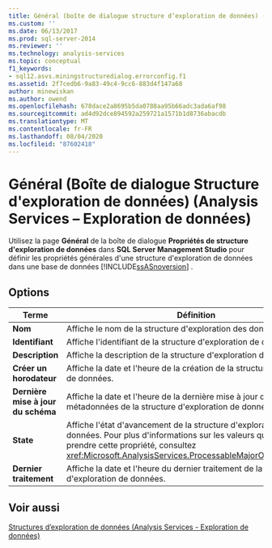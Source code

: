 ```yaml
---
title: Général (boîte de dialogue structure d’exploration de données) (Analysis Services-exploration de données) | Microsoft Docs
ms.custom: ''
ms.date: 06/13/2017
ms.prod: sql-server-2014
ms.reviewer: ''
ms.technology: analysis-services
ms.topic: conceptual
f1_keywords:
- sql12.asvs.miningstructuredialog.errorconfig.f1
ms.assetid: 2f7cedb6-9a83-49c4-9cc6-883d4f147a68
author: minewiskan
ms.author: owend
ms.openlocfilehash: 678dace2a8695b5da0788aa95b66adc3ada6af98
ms.sourcegitcommit: ad4d92dce894592a259721a1571b1d8736abacdb
ms.translationtype: MT
ms.contentlocale: fr-FR
ms.lasthandoff: 08/04/2020
ms.locfileid: "87602418"
---
```

# <a name="general-mining-structure-dialog-box-analysis-services---data-mining"></a>Général (Boîte de dialogue Structure d'exploration de données) (Analysis Services – Exploration de données)
  Utilisez la page **Général** de la boîte de dialogue **Propriétés de structure d'exploration de données** dans **SQL Server Management Studio** pour définir les propriétés générales d'une structure d'exploration de données dans une base de données [!INCLUDE[ssASnoversion](../includes/ssasnoversion-md.md)] .  
  
## <a name="options"></a>Options  
  
|Terme|Définition|  
|----------|----------------|  
|**Nom**|Affiche le nom de la structure d'exploration des données.|  
|**Identifiant**|Affiche l'identifiant de la structure d'exploration de données.|  
|**Description**|Affiche la description de la structure d'exploration de données.|  
|**Créer un horodateur**|Affiche la date et l'heure de la création de la structure d'exploration de données.|  
|**Dernière mise à jour du schéma**|Affiche la date et l'heure de la dernière mise à jour des métadonnées de la structure d'exploration de données.|  
|**State**|Affiche l'état d'avancement de la structure d'exploration de données. Pour plus d'informations sur les valeurs que peuvent prendre cette propriété, consultez <xref:Microsoft.AnalysisServices.ProcessableMajorObject.State%2A>.|  
|**Dernier traitement**|Affiche la date et l'heure du dernier traitement de la structure d'exploration de données.|  
  
## <a name="see-also"></a>Voir aussi  
 [Structures d’exploration de données &#40;Analysis Services - Exploration de données&#41;](data-mining/mining-structures-analysis-services-data-mining.md)  
  
  
